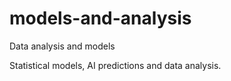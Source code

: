 # models-and-analysis
Data analysis and models

Statistical models, AI predictions and data analysis.
